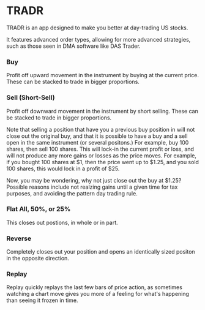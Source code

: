 # TRADR

TRADR is an app designed to make you better at day-trading US stocks.

It features advanced order types, allowing for more advanced strategies, such as those seen in DMA software like DAS Trader.

### Buy
Profit off upward movement in the instrument by buying at the current price.  These can be stacked to trade in bigger proportions.

### Sell (Short-Sell)
Profit off downward movement in the instrument by short selling.  These can be stacked to trade in bigger proportions.

Note that selling a position that have you a previous buy position in will not close out the original buy, and that it is possible to have a buy and a sell open in the same instrument (or several positons.)  For example, buy 100 shares, then sell 100 shares.  This will lock-in the current profit or loss, and will not produce any more gains or losses as the price moves.  For example, if you bought 100 shares at $1, then the price went up to $1.25, and you sold 100 shares, this would lock in a profit of $25.

Now, you may be wondering, why not just close out the buy at $1.25?  Possible reasons include not realzing gains until a given time for tax purposes, and avoiding the pattern day trading rule.

### Flat All, 50%, or 25%
This closes out postions, in whole or in part.

### Reverse
Completely closes out your position and opens an identically sized positon in the opposite direction.

### Replay
Replay quickly replays the last few bars of price action, as sometimes watching a chart move gives you more of a feeling for what's happening than seeing it frozen in time.
